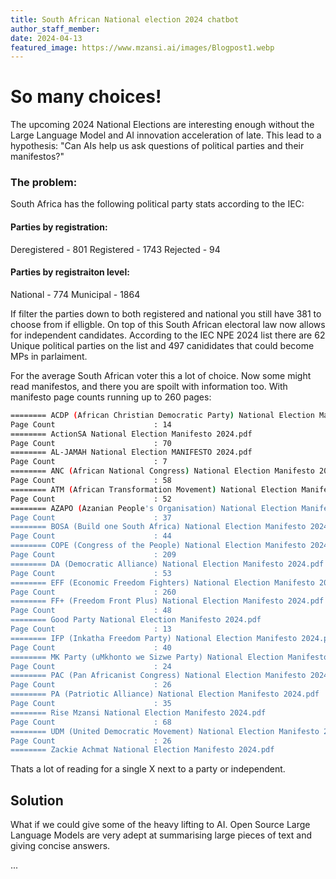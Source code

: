 ```yaml
---
title: South African National election 2024 chatbot
author_staff_member:
date: 2024-04-13
featured_image: https://www.mzansi.ai/images/Blogpost1.webp
---
```

# So many choices!

The upcoming 2024 National Elections are interesting enough without the Large Language Model and AI innovation acceleration of late.
This lead to a hypothesis: "Can AIs help us ask questions of political parties and their manifestos?"

### The problem:
South Africa has the following political party stats according to the IEC:

#### Parties by registration:
Deregistered - 801
Registered - 1743
Rejected - 94

#### Parties by registraiton level:
National - 774
Municipal - 1864

If filter the parties down to both registered and national you still have 381 to choose from if elligble. On top of this South African electoral law now allows for
independent candidates. According to the IEC NPE 2024 list there are 62 Unique political parties on the list and 497 canididates that could become MPs in parlaiment.

For the average South African voter this a lot of choice. Now some might read manifestos, and there you are spoilt with information too. With manifesto page counts running up to 260 pages:
```bash
======== ACDP (African Christian Democratic Party) National Election Manifesto 2024.pdf
Page Count                      : 14
======== ActionSA National Election Manifesto 2024.pdf
Page Count                      : 70
======== AL-JAMAH National Election MANIFESTO 2024.pdf
Page Count                      : 7
======== ANC (African National Congress) National Election Manifesto 2024.pdf
Page Count                      : 58
======== ATM (African Transformation Movement) National Election Manifesto 2024.pdf
Page Count                      : 52
======== AZAPO (Azanian People's Organisation) National Election Manifesto 2024.pdf
Page Count                      : 37
======== BOSA (Build one South Africa) National Election Manifesto 2024.pdf
Page Count                      : 44
======== COPE (Congress of the People) National Election Manifesto 2024.pdf
Page Count                      : 209
======== DA (Democratic Alliance) National Election Manifesto 2024.pdf
Page Count                      : 53
======== EFF (Economic Freedom Fighters) National Election Manifesto 2024.pdf
Page Count                      : 260
======== FF+ (Freedom Front Plus) National Election Manifesto 2024.pdf
Page Count                      : 48
======== Good Party National Election Manifesto 2024.pdf
Page Count                      : 13
======== IFP (Inkatha Freedom Party) National Election Manifesto 2024.pdf
Page Count                      : 40
======== MK Party (uMkhonto we Sizwe Party) National Election Manifesto 2024.pdf
Page Count                      : 24
======== PAC (Pan Africanist Congress) National Election Manifesto 2024.pdf
Page Count                      : 26
======== PA (Patriotic Alliance) National Election Manifesto 2024.pdf
Page Count                      : 35
======== Rise Mzansi National Election Manifesto 2024.pdf
Page Count                      : 68
======== UDM (United Democratic Movement) National Election Manifesto 2024.pdf
Page Count                      : 26
======== Zackie Achmat National Election Manifesto 2024.pdf
```
Thats a lot of reading for a single X next to a party or independent.

## Solution
What if we could give some of the heavy lifting to AI. Open Source Large Language Models are very adept at summarising large pieces of text and giving concise answers.


...